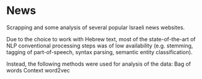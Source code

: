 # News
Scrapping and some analysis of several popular Israeli news websites.

Due to the choice to work with Hebrew text, most of the state-of-the-art of NLP conventional processing steps was of low availability (e.g. stemming, tagging of part-of-speech, syntax parsing, semantic entity classification).

Instead, the following methods were used for analysis of the data:
Bag of words
Context
word2vec
